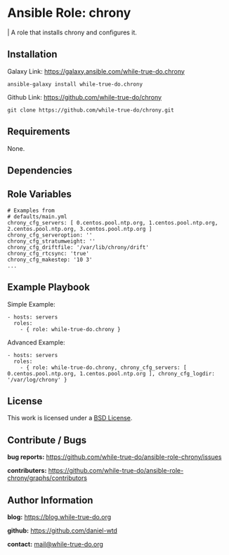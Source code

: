 # Ansible Role: chrony
| A role that installs chrony and configures it.

## Installation

Galaxy Link: <https://galaxy.ansible.com/while-true-do.chrony>

```
ansible-galaxy install while-true-do.chrony
```

Github Link: <https://github.com/while-true-do/chrony>

```
git clone https://github.com/while-true-do/chrony.git
```

## Requirements

None.

## Dependencies

## Role Variables

```
# Examples from
# defaults/main.yml
chrony_cfg_servers: [ 0.centos.pool.ntp.org, 1.centos.pool.ntp.org, 2.centos.pool.ntp.org, 3.centos.pool.ntp.org ]
chrony_cfg_serveroption: ''
chrony_cfg_stratumweight: ''
chrony_cfg_driftfile: '/var/lib/chrony/drift'
chrony_cfg_rtcsync: 'true'
chrony_cfg_makestep: '10 3'
...

```

## Example Playbook

Simple Example:

```
- hosts: servers 
  roles:
    - { role: while-true-do.chrony }
```

Advanced Example:

```
- hosts: servers 
  roles:
    - { role: while-true-do.chrony, chrony_cfg_servers: [ 0.centos.pool.ntp.org, 1.centos.pool.ntp.org ], chrony_cfg_logdir: '/var/log/chrony' }
```

## License

This work is licensed under a [BSD License](https://opensource.org/licenses/BSD-3-Clause).

## Contribute / Bugs

**bug reports:** <https://github.com/while-true-do/ansible-role-chrony/issues>

**contributers:** <https://github.com/while-true-do/ansible-role-chrony/graphs/contributors>

## Author Information

**blog:** <https://blog.while-true-do.org>

**github:** <https://github.com/daniel-wtd>

**contact:** [mail@while-true-do.org](mailto:mail@while-true-do.org)
